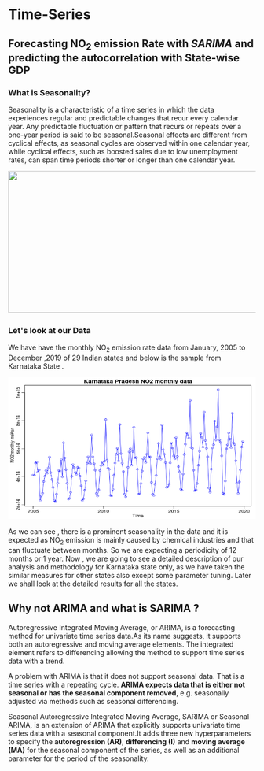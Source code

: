 # Time-Series
<h2><b>Forecasting NO<sub>2</sub> emission Rate with <i>SARIMA</i> and predicting the autocorrelation with State-wise GDP</b></h2>
<h3>What is Seasonality?</h3>
<p>Seasonality is a characteristic of a time series in which the data experiences regular and predictable changes that recur every calendar year. Any predictable fluctuation or pattern that recurs or repeats over a one-year period is said to be seasonal.Seasonal effects are different from cyclical effects, as seasonal cycles are observed within one calendar year, while cyclical effects, such as boosted sales due to low unemployment rates, can span time periods shorter or longer than one calendar year.</p>
<p align="center">
  <img width="568" height="288" src="https://s3-eu-west-1.amazonaws.com/ppreviews-plos-725668748/1713638/preview.jpg" >
</p>
<h3>Let's look at our Data</h3>
<p>We have have the monthly NO<sub>2</sub> emission rate data from January, 2005 to December ,2019  of 29 Indian states and below is the sample from Karnataka State . </p>
<p align="center">
  <img width="568" height="288" src="https://github.com/Nilotpal1998/TimeSeries/blob/main/Karnataka/Original_Karnataka.png" >
</p>
<p>As we can see , there is a prominent seasonality in the data and it is expected as NO<sub>2</sub> emission is mainly caused by chemical industries and that can fluctuate between months. So we are expecting a periodicity of 12 months or 1 year. Now , we are going to see a detailed description of our analysis and methodology for Karnataka state only, as we have taken the similar measures for other states also except some parameter tuning. Later we shall look at the detailed results for all the states.</p>
<h2>Why not ARIMA and what is SARIMA ?</h2>
<p>Autoregressive Integrated Moving Average, or ARIMA, is a forecasting method for univariate time series data.As its name suggests, it supports both an autoregressive and moving average elements. The integrated element refers to differencing allowing the method to support time series data with a trend.</p>
<p>A problem with ARIMA is that it does not support seasonal data. That is a time series with a repeating cycle.
<b>ARIMA expects data that is either not seasonal or has the seasonal component removed</b>, e.g. seasonally adjusted via methods such as seasonal differencing.</p>
<p>Seasonal Autoregressive Integrated Moving Average, SARIMA or Seasonal ARIMA, is an extension of ARIMA that explicitly supports univariate time series data with a seasonal component.It adds three new hyperparameters to specify the <b>autoregression (AR)</b>, <b>differencing (I)</b> and <b>moving average (MA)</b> for the seasonal component of the series, as well as an additional parameter for the period of the seasonality.</p>
